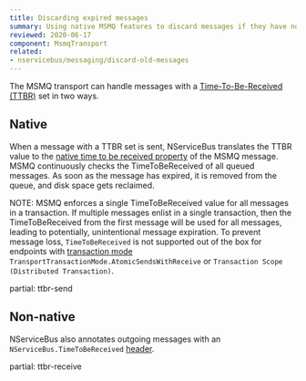 ```yaml
---
title: Discarding expired messages
summary: Using native MSMQ features to discard messages if they have not been processed within a provided time window.
reviewed: 2020-06-17
component: MsmqTransport
related:
- nservicebus/messaging/discard-old-messages
---
```


The MSMQ transport can handle messages with a [Time-To-Be-Received (TTBR)](/nservicebus/messaging/discard-old-messages.md) set in two ways. 

## Native

When a message with a TTBR set is sent, NServiceBus translates the TTBR value to the [native time to be received property](https://docs.microsoft.com/en-us/dotnet/api/system.messaging.message.timetobereceived) of the MSMQ message. MSMQ continuously checks the TimeToBeReceived of all queued messages. As soon as the message has expired, it is removed from the queue, and disk space gets reclaimed. 

NOTE: MSMQ enforces a single TimeToBeReceived value for all messages in a transaction. If multiple messages enlist in a single transaction, then the TimeToBeReceived from the first message will be used for all messages, leading to potentially, unintentional message expiration. To prevent message loss, `TimeToBeReceived` is not supported out of the box for endpoints with [transaction mode](/transports/transactions.md) `TransportTransactionMode.AtomicSendsWithReceive` or `Transaction Scope (Distributed Transaction)`.

partial: ttbr-send


## Non-native

NServiceBus also annotates outgoing messages with an `NServiceBus.TimeToBeReceived` [header](/nservicebus/messaging/headers.md).

partial: ttbr-receive



